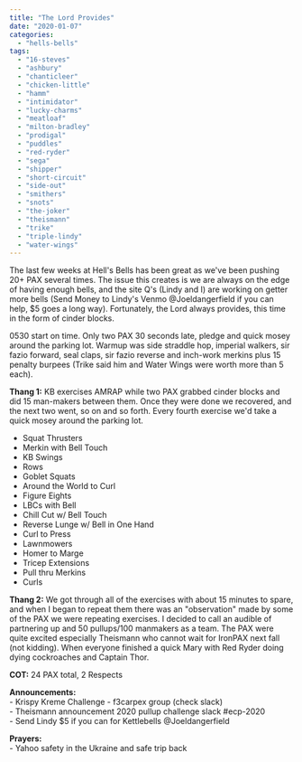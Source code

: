 ```yaml
---
title: "The Lord Provides"
date: "2020-01-07"
categories: 
  - "hells-bells"
tags: 
  - "16-steves"
  - "ashbury"
  - "chanticleer"
  - "chicken-little"
  - "hamm"
  - "intimidator"
  - "lucky-charms"
  - "meatloaf"
  - "milton-bradley"
  - "prodigal"
  - "puddles"
  - "red-ryder"
  - "sega"
  - "shipper"
  - "short-circuit"
  - "side-out"
  - "smithers"
  - "snots"
  - "the-joker"
  - "theismann"
  - "trike"
  - "triple-lindy"
  - "water-wings"
---
```


The last few weeks at Hell's Bells has been great as we've been pushing 20+ PAX several times. The issue this creates is we are always on the edge of having enough bells, and the site Q's (Lindy and I) are working on getter more bells (Send Money to Lindy's Venmo @Joeldangerfield if you can help, $5 goes a long way). Fortunately, the Lord always provides, this time in the form of cinder blocks.  
  
0530 start on time. Only two PAX 30 seconds late, pledge and quick mosey around the parking lot. Warmup was side straddle hop, imperial walkers, sir fazio forward, seal claps, sir fazio reverse and inch-work merkins plus 15 penalty burpees (Trike said him and Water Wings were worth more than 5 each).  
  
**Thang 1:** KB exercises AMRAP while two PAX grabbed cinder blocks and did 15 man-makers between them. Once they were done we recovered, and the next two went, so on and so forth. Every fourth exercise we'd take a quick mosey around the parking lot.

- Squat Thrusters
- Merkin with Bell Touch
- KB Swings
- Rows
- Goblet Squats
- Around the World to Curl
- Figure Eights
- LBCs with Bell
- Chill Cut w/ Bell Touch
- Reverse Lunge w/ Bell in One Hand
- Curl to Press
- Lawnmowers
- Homer to Marge
- Tricep Extensions
- Pull thru Merkins
- Curls

**Thang 2:** We got through all of the exercises with about 15 minutes to spare, and when I began to repeat them there was an "observation" made by some of the PAX we were repeating exercises. I decided to call an audible of partnering up and 50 pullups/100 manmakers as a team. The PAX were quite excited especially Theismann who cannot wait for IronPAX next fall (not kidding). When everyone finished a quick Mary with Red Ryder doing dying cockroaches and Captain Thor.  
  
**COT:** 24 PAX total, 2 Respects  
  
**Announcements:**  
\- Krispy Kreme Challenge - f3carpex group (check slack)  
\- Theismann announcement 2020 pullup challenge slack #ecp-2020  
\- Send Lindy $5 if you can for Kettlebells @Joeldangerfield  
  
**Prayers:**  
\- Yahoo safety in the Ukraine and safe trip back
